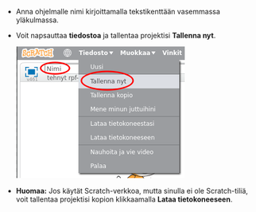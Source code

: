 + Anna ohjelmalle nimi kirjoittamalla tekstikenttään vasemmassa yläkulmassa.

+ Voit napsauttaa **tiedostoa** ja tallentaa projektisi **Tallenna nyt**.
    
    ![kuvakaappaus](images/save.png)

+ **Huomaa:** Jos käytät Scratch-verkkoa, mutta sinulla ei ole Scratch-tiliä, voit tallentaa projektisi kopion klikkaamalla **Lataa tietokoneeseen**.